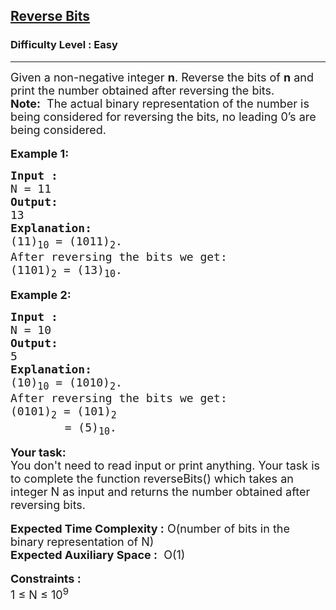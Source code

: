 <h2><a href="https://www.geeksforgeeks.org/problems/reverse-bits-1611130171/1?page=2&difficulty=Easy,Medium,Hard&status=unsolved&sortBy=accuracy">Reverse Bits</a></h2><h3>Difficulty Level : Easy</h3><hr><div class="problems_problem_content__Xm_eO"><div><span style="font-size:18px">Given a non-negative integer&nbsp;<strong>n</strong>. Reverse the bits of&nbsp;<strong>n</strong>&nbsp;and print the number obtained after reversing the bits. </span></div>

<div><span style="font-size:18px"><strong>Note:</strong>&nbsp; The actual binary representation of the number is being considered for reversing the bits, no leading 0’s are being considered.</span></div>

<div>&nbsp;</div>

<div><strong><span style="font-size:18px">Example 1:</span></strong></div>

<pre><span style="font-size:18px"><strong>Input : </strong>
N = 11
<strong>Output:</strong>
13
<strong>Explanation:</strong>
(11)<sub>10</sub> = (1011)<sub>2</sub>.
After reversing the bits we get:
(1101)<sub>2</sub> = (13)<sub>10</sub>.</span></pre>

<p><strong><span style="font-size:18px">Example 2:</span></strong></p>

<pre><span style="font-size:18px"><strong>Input : </strong>
N = 10
<strong>Output:</strong>
5
<strong>Explanation:</strong>
(10)<sub>10</sub> = (1010)<sub>2</sub>.
After reversing the bits we get:
(0101)<sub>2</sub> = (101)<sub>2</sub>
        = (5)<sub>10</sub>.</span></pre>

<div><strong><span style="font-size:18px">Your task:</span></strong></div>

<div><span style="font-size:18px">You don't need to read input or print anything. Your task is to complete the function reverseBits() which takes an integer N as input and returns the number obtained after reversing bits.</span></div>

<div>&nbsp;</div>

<div><span style="font-size:18px"><strong>Expected Time Complexity :</strong> O(number of bits in the binary representation of N)</span></div>

<div><span style="font-size:18px"><strong>Expected Auxiliary Space :</strong>&nbsp; O(1)</span></div>

<div>&nbsp;</div>

<div><span style="font-size:18px"><strong>Constraints :</strong></span></div>

<div><span style="font-size:18px">1 ≤ N ≤ 10<sup>9</sup></span></div>
</div>